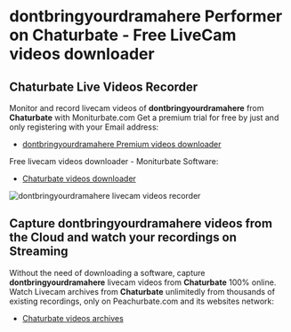 # dontbringyourdramahere Performer on Chaturbate - Free LiveCam videos downloader

## Chaturbate Live Videos Recorder

Monitor and record livecam videos of **dontbringyourdramahere** from **Chaturbate** with Moniturbate.com
Get a premium trial for free by just and only registering with your Email address:
* [dontbringyourdramahere Premium videos downloader](https://moniturbate.com/request-demo-licence-key.html)

Free livecam videos downloader - Moniturbate Software:
* [Chaturbate videos downloader](https://moniturbate.com/moniturbate-download-software.html)

![dontbringyourdramahere livecam videos recorder](https://peachurnet.com/templates/moniturbate-software.png)


## Capture dontbringyourdramahere videos from the Cloud and watch your recordings on Streaming

Without the need of downloading a software, capture **dontbringyourdramahere** livecam videos from **Chaturbate** 100% online.
Watch Livecam archives from **Chaturbate** unlimitedly from thousands of existing recordings, only on Peachurbate.com and its websites network:
* [Chaturbate videos archives](https://peachurnet.com/)